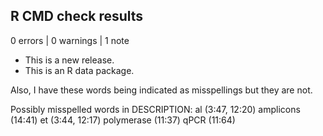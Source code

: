 ## R CMD check results

0 errors | 0 warnings | 1 note

* This is a new release.
* This is an R data package.

Also, I have these words being indicated as misspellings but they are not.

  Possibly misspelled words in DESCRIPTION:
    al (3:47, 12:20)
    amplicons (14:41)
    et (3:44, 12:17)
    polymerase (11:37)
    qPCR (11:64)
